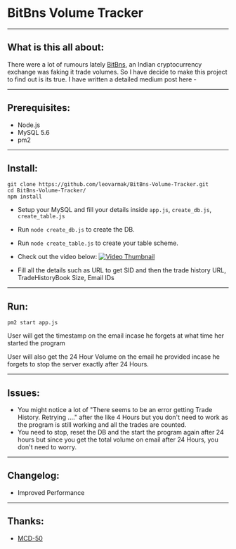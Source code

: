 # BitBns Volume Tracker

----
## What is this all about:
There were a lot of rumours lately [BitBns](http://en.wikipedia.org/wiki/Markdown), an Indian cryptocurrency exchange was faking it trade volumes. So I have decide to make this project to find out is its true.
 I have written a detailed medium post here - 

----
## Prerequisites:
* Node.js
* MySQL 5.6
* pm2

----
## Install:
    git clone https://github.com/leovarmak/BitBns-Volume-Tracker.git
    cd BitBns-Volume-Tracker/
    npm install
* Setup your MySQL and fill your details inside 
    `app.js`, `create_db.js`, `create_table.js`

* Run `node create_db.js` to create the DB.
* Run `node create_table.js` to create your table scheme.

* Check out the video below:
[![Video Thumbnail](https://tppr.s3.amazonaws.com/uploads/3271c72a2d04f43ffea974004823b13a.png "Video Thumbnail")](https://www.youtube.com/watch?v=kJMwJT0AEY0)

* Fill all the details such as URL to get SID and then the trade history URL, TradeHistoryBook Size, Email IDs




----
## Run:
    pm2 start app.js

User will get the timestamp on the email incase he forgets at what time her started the program

User will also get the 24 Hour Volume on the email he provided incase he forgets to stop the server exactly after 24 Hours.
 

----
## Issues:
 * You might notice a lot of "There seems to be an error getting Trade History. Retrying ...." after the like 4 Hours but you don't need to work as the program is still working and all the trades are counted.
 * You need to stop, reset the DB and the start the program again after 24 hours but since you get the total volume on email after 24 Hours, you don't need to worry.

----
## Changelog:
* Improved Performance

----
## Thanks:
* [MCD-50](https://github.com/MCD-50)
